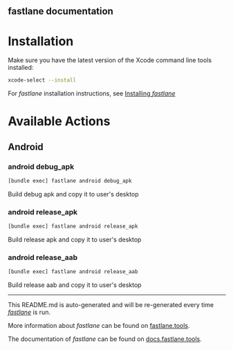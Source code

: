 fastlane documentation
----

# Installation

Make sure you have the latest version of the Xcode command line tools installed:

```sh
xcode-select --install
```

For _fastlane_ installation instructions, see [Installing _fastlane_](https://docs.fastlane.tools/#installing-fastlane)

# Available Actions

## Android

### android debug_apk

```sh
[bundle exec] fastlane android debug_apk
```

Build debug apk and copy it to user's desktop

### android release_apk

```sh
[bundle exec] fastlane android release_apk
```

Build release apk and copy it to user's desktop

### android release_aab

```sh
[bundle exec] fastlane android release_aab
```

Build release aab and copy it to user's desktop

----

This README.md is auto-generated and will be re-generated every time [_fastlane_](https://fastlane.tools) is run.

More information about _fastlane_ can be found on [fastlane.tools](https://fastlane.tools).

The documentation of _fastlane_ can be found on [docs.fastlane.tools](https://docs.fastlane.tools).
